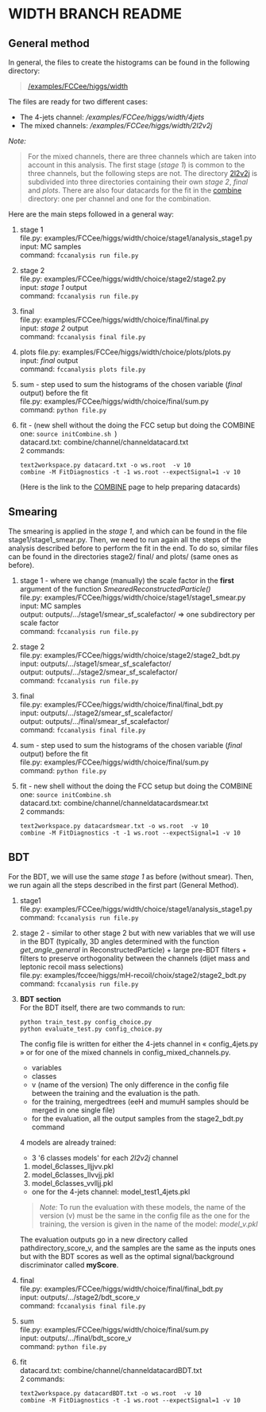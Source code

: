  # WIDTH BRANCH README
 
 ## General method

In general, the files to create the histograms can be found in the following directory:
> [/examples/FCCee/higgs/width](/examples/FCCee/higgs/width)

The files are ready for two different cases: 
- The 4-jets channel: */examples/FCCee/higgs/width/4jets*
- The mixed channels: */examples/FCCee/higgs/width/2l2v2j*


*Note:* 
> For the mixed channels, there are three channels which are taken into account in this analysis. The first stage (*stage 1*) is common to the three channels, but the following steps are not. The directory [2l2v2j](/examples/FCCee/higgs/width/2l2v2j) is subdivided into three directories containing their own *stage 2*, *final* and *plots*. There are also four datacards for the fit in the [combine](/combine) directory: one per channel and one for the combination. 

Here are the main steps followed in a general way:
1. stage 1  
file.py: examples/FCCee/higgs/width/choice/stage1/analysis_stage1.py   
input: MC samples   
command: ``` fccanalysis run file.py ```  

1. stage 2   
file.py: examples/FCCee/higgs/width/choice/stage2/stage2.py  
input: *stage 1* output   
command: ``` fccanalysis run file.py ```   

1. final   
file.py: examples/FCCee/higgs/width/choice/final/final.py  
input: *stage 2* output    
command: ``` fccanalysis final file.py ```  

1. plots
file.py: examples/FCCee/higgs/width/choice/plots/plots.py  
input: *final* output   
command: ``` fccanalysis plots file.py ```  

1. sum - step used to sum the histograms of the chosen variable (*final* output) before the fit  
file.py: examples/FCCee/higgs/width/choice/final/sum.py  
command: ``` python file.py ```  

1. fit - (new shell without the doing the FCC setup but doing the COMBINE one:  ``` source initCombine.sh  ```)  
datacard.txt: combine/channel/channeldatacard.txt  
    2 commands:   
    ```
    text2workspace.py datacard.txt -o ws.root  -v 10  
    combine -M FitDiagnostics -t -1 ws.root --expectSignal=1 -v 10  
    ```
    (Here is the link to the [COMBINE](http://cms-analysis.github.io/HiggsAnalysis-CombinedLimit/part2/settinguptheanalysis/) page to help preparing datacards)

## Smearing

The smearing is applied in the *stage 1*, and which can be found in the file stage1/stage1_smear.py. Then, we need to run again all the steps of the analysis described before to perform the fit in the end. 
To do so, similar files can be found in the directories stage2/ final/ and plots/ (same ones as before). 

1. stage 1 - where we change (manually) the scale factor in the **first** argument of the function *SmearedReconstructedParticle()*    
file.py: examples/FCCee/higgs/width/choice/stage1/stage1_smear.py  
input: MC samples   
output: outputs/.../stage1/smear_sf_scalefactor/ => one subdirectory per scale factor  
command: ``` fccanalysis run file.py ```  

1. stage 2   
file.py: examples/FCCee/higgs/width/choice/stage2/stage2_bdt.py   
input: outputs/.../stage1/smear_sf_scalefactor/  
output:  outputs/.../stage2/smear_sf_scalefactor/   
command: ``` fccanalysis run file.py ```  

1. final  
file.py: examples/FCCee/higgs/width/choice/final/final_bdt.py   
input: outputs/.../stage2/smear_sf_scalefactor/  
output:  outputs/.../final/smear_sf_scalefactor/  
command: ``` fccanalysis final file.py ```  

1. sum - step used to sum the histograms of the chosen variable (*final* output) before the fit  
file.py: examples/FCCee/higgs/width/choice/final/sum.py  
command: ``` python file.py ```  

1. fit - new shell without the doing the FCC setup but doing the COMBINE one:  ``` source initCombine.sh ```   
datacard.txt: combine/channel/channeldatacardsmear.txt  
2 commands:   
    ```
    text2workspace.py datacardsmear.txt -o ws.root  -v 10  
    combine -M FitDiagnostics -t -1 ws.root --expectSignal=1 -v 10
    ```

## BDT

For the BDT, we will use the same *stage 1* as before (without smear). Then, we run again all the steps described in the first part (General Method). 

1. stage1   
file.py: examples/FCCee/higgs/width/choice/stage1/analysis_stage1.py   
command: ``` fccanalysis run file.py ```  

2. stage 2 - similar to other stage 2 but with new variables that we will use in the BDT (typically, 3D angles determined with the function  *get_angle_general* in ReconstructedParticle) + large pre-BDT filters + filters to preserve orthogonality between the channels (dijet mass and leptonic recoil mass selections)   
file.py: examples/fccee/higgs/mH-recoil/choix/stage2/stage2_bdt.py    
command: ``` fccanalysis run file.py ```  

3. **BDT section**  
    For the BDT itself, there are two commands to run:  
    ```
    python train_test.py config_choice.py  
    python evaluate_test.py config_choice.py  
    ```
    
    The config file is written for either the 4-jets channel in « config_4jets.py » or for one of the mixed channels in config_mixed_channels.py. 
    - variables
    - classes 
    - v (name of the version)
    The only difference in the config file between the training and the evaluation is the path. 
    - for the training, mergedtrees (eeH and mumuH samples should be merged in one single file) 
    - for the evaluation, all the output samples from the stage2_bdt.py command 
    
    4 models are already trained: 
    - 3 '6 classes models' for each *2l2v2j* channel 
    1. model_6classes_lljjvv.pkl
    1. model_6classes_llvvjj.pkl
    1. model_6classes_vvlljj.pkl
    - one for the 4-jets channel: model_test1_4jets.pkl
    
    > *Note:* To run the evaluation with these models, the name of the version (v) must be the same in the config file as the one for the training, the version is given in the name of the model: *model_v.pkl*
    
    The evaluation outputs go in a new directory called pathdirectory_score_v, and the samples are the same as the inputs ones but with the BDT scores as well as the optimal signal/background discriminator called **myScore**. 

4. final  
    file.py: examples/FCCee/higgs/width/choice/final/final_bdt.py  
    input: outputs/.../stage2/bdt_score_v  
    command: ``` fccanalysis final file.py ```  
    
5. sum  
file.py: examples/FCCee/higgs/width/choice/final/sum.py  
input: outputs/.../final/bdt_score_v  
command: ``` python file.py ```  

6. fit    
datacard.txt: combine/channel/channeldatacardBDT.txt  
2 commands:   
    ```
    text2workspace.py datacardBDT.txt -o ws.root  -v 10  
    combine -M FitDiagnostics -t -1 ws.root --expectSignal=1 -v 10  
    ```







